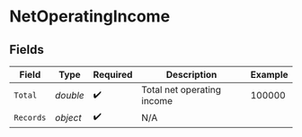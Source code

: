 # NetOperatingIncome


## Fields

| Field                      | Type                       | Required                   | Description                | Example                    |
| -------------------------- | -------------------------- | -------------------------- | -------------------------- | -------------------------- |
| `Total`                    | *double*                   | :heavy_check_mark:         | Total net operating income | 100000                     |
| `Records`                  | *object*                   | :heavy_check_mark:         | N/A                        |                            |